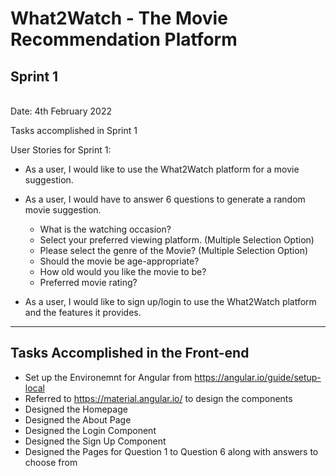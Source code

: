 <h1>What2Watch - The Movie Recommendation Platform</h1>
<h2>Sprint 1</h2> <br>
Date: 4th February 2022

Tasks accomplished in Sprint 1
<br>

User Stories for Sprint 1:
* As a user, I would like to use the What2Watch platform for a movie suggestion. 

- As a user, I would have to answer 6 questions to generate a random movie suggestion.

    - What is the watching occasion?
    - Select your preferred viewing platform. (Multiple Selection Option)
    - Please select the genre of the Movie? (Multiple Selection Option)
    - Should the movie be age-appropriate?
    - How old would you like the movie to be?
    - Preferred movie rating?

- As a user, I would like to sign up/login to use the What2Watch platform and the features it provides.

<hr>

<h2>Tasks Accomplished in the Front-end</h2>

- Set up the Environemnt for Angular from https://angular.io/guide/setup-local
- Referred to https://material.angular.io/ to design the components
- Designed the Homepage
- Designed the About Page
- Designed the Login Component
- Designed the Sign Up Component
- Designed the Pages for Question 1 to Question 6 along with answers to choose from

